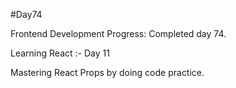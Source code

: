 #Day74

Frontend Development Progress: Completed day 74.

Learning React :- Day 11

Mastering React Props by doing code practice.